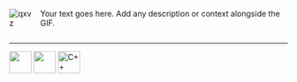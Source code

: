 <div style="display: flex; align-items: center;">
  <div>
    <img src="https://github.com/user-attachments/assets/41edba29-61c0-4dee-ab90-44708c1d87b0" alt="qxvz">
  </div>
  <div style="margin-left: 10px;">
    <p>Your text goes here. Add any description or context alongside the GIF.</p>
  </div>
</div>

<hr>

<img src="https://cdn.jsdelivr.net/gh/devicons/devicon/icons/python/python-original.svg" width="40" height="40"/>  
<img src="https://cdn.jsdelivr.net/gh/devicons/devicon@latest/icons/lua/lua-original.svg" width="40" height="40">  
<img src="https://cdn.jsdelivr.net/gh/devicons/devicon/icons/cplusplus/cplusplus-original.svg" alt="C++ logo" width="40" height="40"/>
